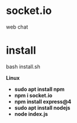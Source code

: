 # socket.io
web chat

<h1>install</h1>

<p class="bg-black">bash install.sh</p>

<b>
  Linux
  <ul>
    <li>sudo apt install npm</li>
    <li>npm i socket.io</li>
    <li>npm install express@4</li>
    <li>sudo apt install nodejs</li>
    <li>node index.js</li>
  </ul>
</b>
